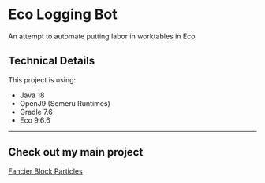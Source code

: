 # Eco Logging Bot

An attempt to automate putting labor in worktables in Eco

## Technical Details

This project is using:

- Java 18
- OpenJ9 (Semeru Runtimes)
- Gradle 7.6
- Eco 9.6.6

---
## Check out my main project

[Fancier Block Particles]
 
[Fancier Block Particles]: https://github.com/Red-Studio-Ragnarok/Fancier-Block-Particles

